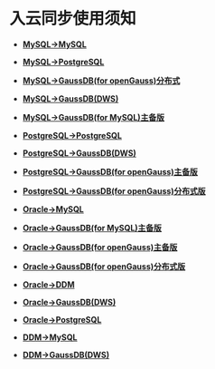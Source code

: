 # 入云同步使用须知<a name="drs_06_0003"></a>

-   **[MySQL-\>MySQL](MySQL(入云同步须知).md)**  

-   **[MySQL-\>PostgreSQL](MySQL--PostgreSQL.md)**  

-   **[MySQL-\>GaussDB\(for openGauss\)分布式](MySQL--GaussDB(for-openGauss)分布式.md)**  

-   **[MySQL-\>GaussDB\(DWS\)](MySQL--GaussDB(DWS).md)**  

-   **[MySQL-\>GaussDB\(for MySQL\)主备版](MySQL2GaussDB(for-MySQL)主备版(同步须知).md)**  

-   **[PostgreSQL-\>PostgreSQL](PostgreSQL(同步须知).md)**  

-   **[PostgreSQL-\>GaussDB\(DWS\)](PostgreSQL--GaussDB(DWS).md)**  

-   **[PostgreSQL-\>GaussDB\(for openGauss\)主备版](PostgreSQL--GaussDB(for-openGauss)主备版.md)**  

-   **[PostgreSQL-\>GaussDB\(for openGauss\)分布式版](PostgreSQL--GaussDB(for-openGauss)分布式版.md)**  

-   **[Oracle-\>MySQL](Oracle--MySQL.md)**  

-   **[Oracle-\>GaussDB\(for MySQL\)主备版](Oracle--GaussDB(for-MySQL)主备版.md)**  

-   **[Oracle-\>GaussDB\(for openGauss\)主备版](Oracle--GaussDB(for-openGauss)主备版.md)**  

-   **[Oracle-\>GaussDB\(for openGauss\)分布式版](Oracle--GaussDB(for-openGauss)分布式版.md)**  

-   **[Oracle-\>DDM](Oracle--DDM.md)**  

-   **[Oracle-\>GaussDB\(DWS\)](Oracle--GaussDB(DWS).md)**  

-   **[Oracle-\>PostgreSQL](Oracle--PostgreSQL.md)**  

-   **[DDM-\>MySQL](DDM--MySQL.md)**  

-   **[DDM-\>GaussDB\(DWS\)](DDM--GaussDB(DWS).md)**  


